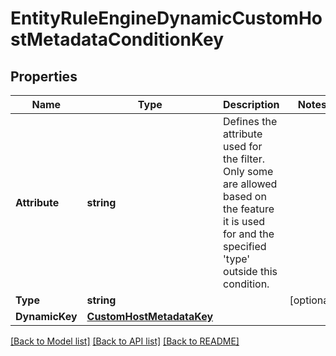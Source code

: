 # EntityRuleEngineDynamicCustomHostMetadataConditionKey

## Properties
Name | Type | Description | Notes
------------ | ------------- | ------------- | -------------
**Attribute** | **string** | Defines the attribute used for the filter. Only some are allowed based on the feature it is used for and the specified &#39;type&#39; outside this condition. | 
**Type** | **string** |  | [optional] 
**DynamicKey** | [**CustomHostMetadataKey**](CustomHostMetadataKey.md) |  | 

[[Back to Model list]](../README.md#documentation-for-models) [[Back to API list]](../README.md#documentation-for-api-endpoints) [[Back to README]](../README.md)


